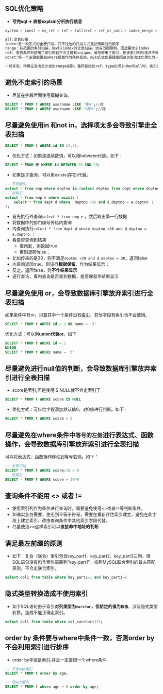 ## SQL优化策略

- **写完sql -> 直接explain分析执行信息**

```sh
system > const > eq_ref > ref > fulltext > ref_or_null > index_merge > unique_subquery > index_subquery > range > index > ALL

all:全表扫描
index:另一种形式的全表扫描，只不过他的扫描方式是按照索引的顺序
range：有范围的索引扫描，相对于index的全表扫描，他有范围限制，因此要优于index
ref: 查找条件列使用了索引而且不为主键和unique。虽然使用了索引，但该索引列的值并不唯一，有重复。
const:将一个主键放置到where后面作为条件查询，mysql优化器就能把这次查询优化转化为一个常量。

一般来说，得保证查询至少达到range级别，最好能达到ref，type出现index和all时，表示走的是全表扫描没有走索引，效率低下，这时需要对sql进行调优。
```

## 避免不走索引的场景

- 尽量在字段后面使用模糊查询。

```sql
SELECT * FROM t WHERE username LIKE '陈%';//对
SELECT * FROM t WHERE username LIKE '%陈%';//错
```

## 尽量避免使用in 和not in，选择项太多会导致引擎走全表扫描

```sql
SELECT * FROM t WHERE id IN (2,3);
```

- 优化方式：如果是连续数值，可以用between代替。如下：

```sql
SELECT * FROM 表 WHERE id BETWEEN 10 AND 20;
```

- 如果是子查询，可以用exists(存在)代替。

```sql
-- 不走索引
select * from emp where deptno in (select deptno from dept where deptno <30);
-- 走索引
select * from emp e where exists (
	select * from dept d where  deptno <30 and d.deptno = e.deptno ；
);
```

- 首先执行外查询`select * from emp e` ，然后取出第一行数据
- 将数据中的部门编号传给内查询
- 内查询执行`select * from dept d where deptno <30 and d.deptno = e.deptno ；`
- 看是否查询到结果
  - 查询到，则返回true
  - 否则返回false；
- 比如传来的是30，则不满足`deptno <30 and d.deptno = 30`，返回false
- 内查询返回true，则该行**数据保留**，作为结果显示；
- 反之，返回false，则**不作结果显示**
- 逐行查询，看内查询是否查到数据，是否保留作结果显示

## **尽量避免使用 or，会导致数据库引擎放弃索引进行全表扫描**

如果条件中有or，只要其中一个条件没有[索引](https://so.csdn.net/so/search?q=索引&spm=1001.2101.3001.7020)，其他字段有索引也不会使用。

```sql
SELECT * FROM t WHERE id = 1 OR name = '3'
```

优化方式：可以用**union代替or**。如下

```sql
SELECT * FROM t WHERE id = 1
UNION
SELECT * FROM t WHERE name = '3'
```

## 尽量避免进行null值的判断，会导致数据库引擎放弃索引进行全表扫描

- score是索引,但是使用IS NULL就不会走索引了

```sql
SELECT * FROM t WHERE score IS NULL
```

- 优化方式：可以给字段添加默认值0，对0值进行判断。如下：

```sql
SELECT * FROM t WHERE score = 0
```

## 尽量避免在where条件中`等号的左侧`进行表达式、函数操作，会导致数据库引擎放弃索引进行全表扫描

可以将表达式、函数操作移动到等号右侧。如下：

```sql
-- 全表扫描
SELECT * FROM T WHERE score/10 = 9
-- 走索引
SELECT * FROM T WHERE score = 10*9
```

## 查询条件不能用 <> 或者 !=

- 使用索引列作为条件进行查询时，需要避免使用<>或者!=等判断条件。
- 如确实业务需要，使用到不等于符号，需要在重新评估索引建立，避免在此字段上建立索引，改由查询条件中其他索引字段代替。
- 尽量使用>=这样索引可以**直接命中地址的判断**

## 满足最左前缀的原则

- 如下：复合（联合）索引包含key_part1，key_part2，key_part3三列，但SQL语句没有包含索引前置列"key_part1"，按照MySQL联合索引的最左匹配原则，不会走联合索引。

```sql
select col1 from table where key_part2=1 and key_part3=2
```

## **隐式类型转换造成不使用索引**

- 如下SQL语句由于索引**对列类型为`varchar`，但给定的值为`数值`**，涉及隐式类型转换，造成不能正确走索引。

```sql
select col1 from table where col_varchar=123; 
```

## **order by 条件要与where中条件一致，否则order by不会利用索引进行排序**

- order by字段是索引,并且一定要跟一个where条件

```sql
-- 不走age索引
SELECT * FROM t order by age;

-- 走age索引
SELECT * FROM t where age > 0 order by age;
```